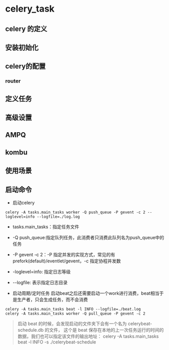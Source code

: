 # celery_task

## celery 的定义

## 安装初始化

## celery的配置

### router


## 定义任务

## 高级设置

## AMPQ


## kombu

## 使用场景

## 启动命令

* 启动celery

```shell
celery -A tasks.main_tasks worker -Q push_queue -P gevent -c 2 --loglevel=info --logfile=./log.log
```
* tasks.main_tasks：指定任务文件
* -Q push_queue:指定队列任务，此消费者只消费此队列名为push_queue中的任务
* -P gevent -c 2：-P 指定并发的实现方式，常见的有prefork(default)/eventlet/gevent，-c 指定协程并发数
* -loglevel=info: 指定日志等级
* --logfile: 表示指定日志目录


* 启动周期/定时任务
启动beat之后还需要启动一个work进行消费，beat相当于是生产者，只会生成任务，而不会消费
```shell
celery -A tasks.main_tasks beat -l INFO --logfile=./beat.log
celery -A tasks.main_tasks worker -Q pull_queue -P gevent -c 2
```
>启动 beat 的时候，会发现启动的文件夹下会有一个名为 celerybeat-schedule.db 的文件，
这个是 beat 保存在本地的上一次任务运行的时间的数据，我们也可以指定该文件的输出地址：
celery -A tasks.main_tasks beat -l INFO -s ./celerybeat-schedule

